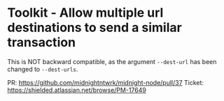 # Toolkit - Allow multiple url destinations to send a similar transaction

This is NOT backward compatible, as the argument `--dest-url` has been changed to `--dest-urls`.

PR: https://github.com/midnightntwrk/midnight-node/pull/37
Ticket: https://shielded.atlassian.net/browse/PM-17649
